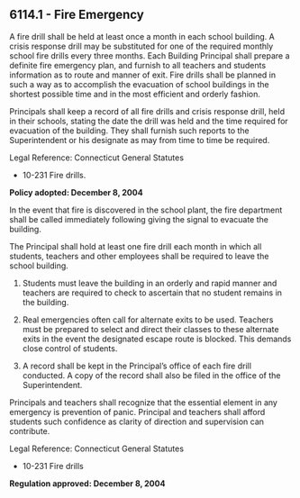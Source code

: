 ## 6114.1 - Fire Emergency

A fire drill shall be held at least once a month in each school building.  A crisis response drill may be substituted for one of the required monthly school fire drills every three months. Each Building Principal shall prepare a definite fire emergency plan, and furnish to all teachers and students information as to route and manner of exit.  Fire drills shall be planned in such a way as to accomplish the evacuation of school buildings in the shortest possible time and in the most efficient and orderly fashion.

Principals shall keep a record of all fire drills and crisis response drill, held in their schools, stating the date the drill was held and the time required for evacuation of the building.  They shall furnish such reports to the Superintendent or his designate as may from time to time be required.

Legal Reference:  Connecticut General Statutes

* 10-231 Fire drills.

**Policy adopted:  December 8, 2004**

In the event that fire is discovered in the school plant, the fire department shall be called immediately following giving the signal to evacuate the building.

The Principal shall hold at least one fire drill each month in which all students, teachers and other employees shall be required to leave the school building.

1.  Students must leave the building in an orderly and rapid manner and teachers are required to check to ascertain that no student remains in the building.

2.  Real emergencies often call for alternate exits to be used. Teachers must be prepared to select and direct their classes to these alternate exits in the event the designated escape route is blocked. This demands close control of students.

3.  A record shall be kept in the Principal’s office of each fire drill conducted. A copy of the record shall also be filed in the office of the Superintendent.

Principals and teachers shall recognize that the essential element in any emergency is prevention of panic. Principal and teachers shall afford students such confidence as clarity of direction and supervision can contribute.

Legal Reference:  Connecticut General Statutes

* 10-231 Fire drills

**Regulation approved:  December 8, 2004**

